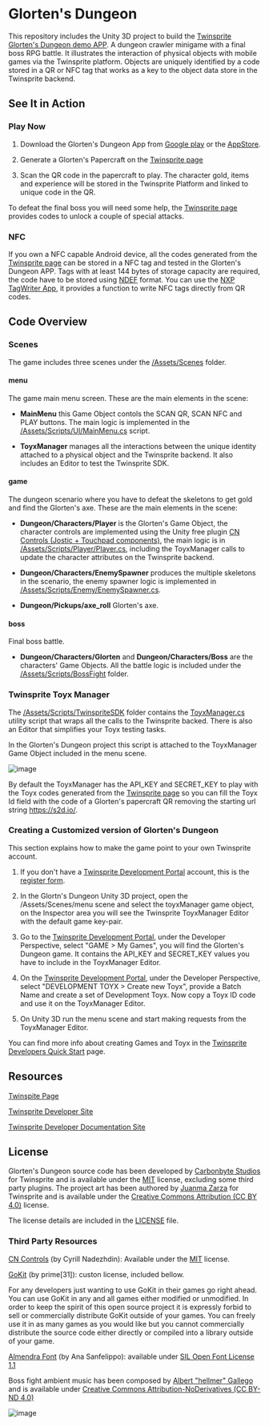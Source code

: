 # Glorten's Dungeon

This repository includes the Unity 3D project to build the [Twinsprite Glorten's Dungeon demo APP](http://twinsprite.com/#demo). A dungeon crawler minigame with a final boss RPG battle. It illustrates the interaction of physical objects with mobile games via the Twinsprite platform. Objects are uniquely identified by a code stored in a QR or NFC tag that works as a key to the object data store in the Twinsprite backend.

## See It in Action

### Play Now

1. Download the Glorten's Dungeon App from [Google play](https://play.google.com/store/apps/details?id=com.twinsprite.dungeondemokit) or the [AppStore](https://itunes.apple.com/us/app/glortens-adventure/id953747151).

2. Generate a Glorten's Papercraft on the [Twinsprite page](http://twinsprite.com/#demo)

3. Scan the QR code in the papercraft to play. The character gold, items and experience will be stored in the Twinsprite Platform and linked to unique code in the QR.

To defeat the final boss you will need some help, the [Twinsprite page](http://twinsprite.com/#demo)
 provides codes to unlock a couple of special attacks.

### NFC

If you own a NFC capable Android device, all the codes generated from the [Twinsprite page](http://twinsprite.com/#demo) can be stored in a NFC tag and tested in the Glorten's Dungeon APP. Tags with at least 144 bytes of storage capacity are required, the code have to be stored using [NDEF](http://members.nfc-forum.org/specs/spec_list/#ndefts) format. You can use the [NXP TagWriter App](https://play.google.com/store/apps/details?id=com.nxp.nfc.tagwriter), it provides a function to write NFC tags directly from QR codes.

## Code Overview

### Scenes
The game includes three scenes under the [/Assets/Scenes](https://github.com/twisprite-developers/glortens-dungeon/tree/master/Assets/Scenes) folder.

#### menu
The game main menu screen. These are the main elements in the scene: 

* <b>MainMenu</b> this Game Object contols the SCAN QR, SCAN NFC and PLAY buttons. The main logic is implemented in the [/Assets/Scripts/UI/MainMenu.cs](https://github.com/twisprite-developers/glortens-dungeon/blob/master/Assets/Scripts/UI/MainMenu.cs) script.

* <b>ToyxManager</b> manages all the interactions between the unique identity attached to a physical object and the Twinsprite backend. It also includes an Editor to test the Twinsprite SDK.

#### game 
The dungeon scenario where you have to defeat the skeletons to get gold and find the Glorten's axe. These are the main elements in the scene:

* <b>Dungeon/Characters/Player</b> is the Glorten's Game Object, the character controls are implemented using the Unity free plugin [CN Controls (Jostic + Touchpad components)](https://www.assetstore.unity3d.com/en/#!/content/15233), the main logic is in [/Assets/Scripts/Player/Player.cs](https://github.com/twisprite-developers/glortens-dungeon/blob/master/Assets/Scripts/Player/Player.cs), including the ToyxManager calls to update the character attributes on the Twinsprite backend.

* <b>Dungeon/Characters/EnemySpawner</b> produces the multiple skeletons in the scenario, the enemy spawner logic is implemented in [/Assets/Scripts/Enemy/EnemySpawner.cs](https://github.com/twisprite-developers/glortens-dungeon/blob/master/Assets/Scripts/Enemy/EnemySpawner.cs).

* <b>Dungeon/Pickups/axe_roll</b> Glorten's axe.

#### boss
Final boss battle.

* <b>Dungeon/Characters/Glorten</b> and <b>Dungeon/Characters/Boss</b> are the characters' Game Objects. All the battle logic is included under the [/Assets/Scripts/BossFight](https://github.com/twisprite-developers/glortens-dungeon/tree/master/Assets/Scripts/BossFight) folder.

### Twinsprite Toyx Manager

The [/Assets/Scripts/TwinspriteSDK](https://github.com/twisprite-developers/glortens-dungeon/tree/master/Assets/Scripts/TwinspriteSDK) folder contains the   [ToyxManager.cs](https://github.com/twisprite-developers/glortens-dungeon/tree/master/Assets/Scripts/TwinspriteSDK) utility script that wraps all the calls to the Twinsprite backed. There is also an Editor that simplifies your Toyx testing tasks.

In the Glorten's Dungeon project this script is attached to the ToyxManager Game Object included in the menu scene.

![image](http://developers.twinsprite.com/images/ToyxManager-editor.png)

By default the ToyxManager has the API_KEY and SECRET_KEY to play with the Toyx codes generated from the [Twinsprite page](http://twinsprite.com/#demo) so you can fill the Toyx Id field with the code of a Glorten's papercraft QR removing the starting url string https://s2d.io/.

### Creating a Customized version of Glorten's Dungeon

This section explains how to make the game point to your own Twinsprite account.

1. If you don't have a [Twinsprite Development Portal](http://devportal.twinsprite.com/) account, this is the [register form](http://devportal.twinsprite.com/register).

2. In the Glortn's Dungeon Unity 3D project, open the /Assets/Scenes/menu scene and select the toyxManager game object, on the Inspector area you will see the Twinsprite ToyxManager Editor with the default game key-pair.

3. Go to the [Twinsprite Development Portal](http://devportal.twinsprite.com/), under the Developer Perspective, select  "GAME > My Games", you will find the Glorten's Dungeon game. It contains the API_KEY and SECRET_KEY values you have to include in the ToyxManager Editor.

4. On the [Twinsprite Development Portal](http://devportal.twinsprite.com/), under the Developer Perspective, select "DEVELOPMENT TOYX > Create new Toyx", provide a Batch Name and create a set of Development Toyx. Now copy a Toyx ID code and use it on the ToyxManager Editor.

5. On Unity 3D run the menu scene and start making requests from the ToyxManager Editor.

You can find more info about creating Games and Toyx in the [Twinsprite Developers Quick Start](http://developers.twinsprite.com/v2/docs/pages/quickstart.html) page.

## Resources

[Twinspite Page](http://twinsprite.com)

[Twinsprite Developer Site](http://developers.twinsprite.com/)

[Twinsprite Developer Documentation Site](http://developers.twinsprite.com/v2/docs/pages/overview.html)

## License

Glorten's Dungeon source code has been developed by [Carbonbyte Studios](http://www.carbonbyte.com/) for Twinsprite and is available under the [MIT](https://opensource.org/licenses/MIT) license, excluding some third party plugins. The project art has been authored by [Juanma Zarza](https://twitter.com/mrkoala) for Twinsprite and is available under the [Creative Commons Attribution (CC BY 4.0)](https://creativecommons.org/licenses/by/4.0/) license.

The license details are included in the [LICENSE](https://github.com/twisprite-developers/glortens-dungeon/blob/master/LICENSE) file.

### Third Party Resources

[CN Controls](https://www.assetstore.unity3d.com/en/#!/content/15233) (by Cyrill Nadezhdin): Available under the [MIT](https://opensource.org/licenses/MIT) license.

[GoKit](https://github.com/prime31/GoKit) (by prime[31]): custon license, included bellow.

For any developers just wanting to use GoKit in their games go right ahead. 
You can use GoKit in any and all games either modified or unmodified. In order 
to keep the spirit of this open source project it is expressly forbid to sell 
or commercially distribute GoKit outside of your games. You can freely use it 
in as many games as you would like but you cannot commercially distribute the 
source code either directly or compiled into a library outside of your game.

[Almendra Font](https://www.google.com/fonts/specimen/Almendra) (by Ana Sanfelippo): available under [SIL Open Font License 1.1](http://scripts.sil.org/OFL)

Boss fight ambient music has been composed by [Albert "hellmer" Gallego](https://soundcloud.com/hell_mer) and is available under  [Creative Commons 
Attribution-NoDerivatives (CC BY-ND 4.0)](http://creativecommons.org/licenses/by-nd/4.0/)


![image](http://twinsprite.com/images/arena.png)

